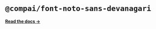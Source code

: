 # `@compai/font-noto-sans-devanagari`

[**Read the docs &rarr;**](https://components.ai/docs/typefaces/noto-sans-devanagari)
